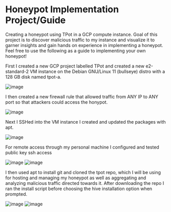 # Honeypot Implementation Project/Guide
Creating a honeypot using TPot in a GCP compute instance. Goal of this project is to discover malicious traffic to my instance and visualize it to garner insights and gain hands on experience in implementing a honeypot. Feel free to use the following as a guide to implementing your own honeypot!

First I created a new GCP project labelled TPot and created a new e2-standard-2 VM instance on the Debian GNU/Linux 11 (bullseye) distro with a 128 GB disk named tpot-a.

![image](https://github.com/user-attachments/assets/874d38a4-b0f3-4648-996c-7a693287bfdf)

I then created a new firewall rule that allowed traffic from ANY IP to ANY port so that attackers could access the honypot.

![image](https://github.com/user-attachments/assets/94bde67f-ccaf-492b-bf31-feb794f7ec5b)

Next I SSHed into the VM instance I created and updated the packages with apt.

![image](https://github.com/user-attachments/assets/6d1fdbff-1425-4ee0-9f8b-eb5f69ea5856)

For remote access through my personal machine I configured and tested public key ssh access

![image](https://github.com/user-attachments/assets/df77eb38-3679-415b-82fe-d2b89a7b9e67)
![image](https://github.com/user-attachments/assets/a0f5c2e0-58a8-4a8b-bff4-c41eb94390ac)

I then used apt to install git and cloned the tpot repo, which I will be using for hosting and managing my honeypot as well as aggregating and analyzing malicious traffic directed towards it. After downloading the repo I ran the install script before choosing the hive installation option when prompted.

![image](https://github.com/user-attachments/assets/46247a75-0675-4e7e-8201-aae5cee6d598)
![image](https://github.com/user-attachments/assets/3f82b7dd-8465-4f41-b940-05d1a97690bd)


